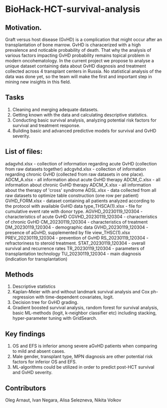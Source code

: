 # BioHack-HCT-survival-analysis
## Motivation.

Graft versus host disease (GvHD) is a complication that might occur after an transplantation of bone marrow. GvHD is characerized with a high prevalence and noticable probability of death. That why the analysis of various factors impacting GvHD probability remains topical problem in modern oncohematology. In the current project we propose to analyse a unique dataset containing data about GvHD diagnosis and treatment collected across 4 transplant centers in Russia. No statistical analysis of the data was done yet, so the team will make the first and important step in mining new insights in this field.

## Tasks

1. Cleaning and merging adequate datasets.
2. Getting known with the data and calculating descriptive statistics.
3. Conducting basic survival analysis, analyzing potential risk factors for survival and treatment response.
4. Building basic and advanced predictive models for survival and GvHD severity.

## List of files:
adagvhd.xlsx - collection of information regarding acute GvHD (collection from raw datasets together) 
adcgvhd.xlsx - collection of information regarding chronic GvHD (collected from raw datasets in one place). 
ADCM_A.xlsx - all information about acute GvHD therapy
ADCM_C.xlsx - all information about chronic GvHD therapy
ADCM_X.xlsx - all information about the therapy of 'cross' syndrome
ADSL.xlsx - data collected from all raw datasets to optimize table construction (one row per patient)
GVHD_FORM.xlsx - dataset containing all patients analyzed according to the protocol with available GvHD data
type_THSCA(1).xlsx - file for cumulative event rate with donor type. 
AGVHD_20230119_120304 - characteristics of acute GvHD
CGVHD_20230119_120304 - characteristics of chronic GvHD
CM_20230119_120304 - characteristics of treatment
DM_20230119_120304 - demographic data
GVHD_20230119_120304 - presence of aGvHD, supplemented by file view_THSC(1).xlsx 
PREV_20230119_120304 - prevention of GvHD
RS_20230119_120304 - refractoriness to steroid treatment.
STAT_20230119_120304 - overall survival and recurrence rates
TR_20230119_120304 - parameters of transplantation technology
TU_20230119_120304 - main diagnosis (indication for transplantation)  

## Methods

1. Descriptive statistics
2. Kaplan-Meier with and without landmark survival analysis and Cox ph-regression with time-dependent covariates, logit.
3. Decision tree for GvHD grading.
4. Gradient boosted survival analysis, random forest for survival analysis, basic ML-methods (logit, k-neighbor classifier etc) including stacking, hyper-parameter tuning with GridSearch.

## Key findings

1. OS and EFS is inferior among severe aGvHD patients when comparing to mild and absent cases.
2. Male gender, transplant type, MPN diagnosis are other potential risk factors for inferior OS and EFS.
3. ML-algorithms could be utilized in order to predict post-HCT survival and GvHD severity.

## Contributors
Oleg Arnaut, 
Ivan Negara, 
Alisa Selezneva, 
Nikita Volkov
